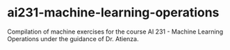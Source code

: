 # ai231-machine-learning-operations
Compilation of machine exercises for the course AI 231 - Machine Learning Operations under the guidance of Dr. Atienza.
